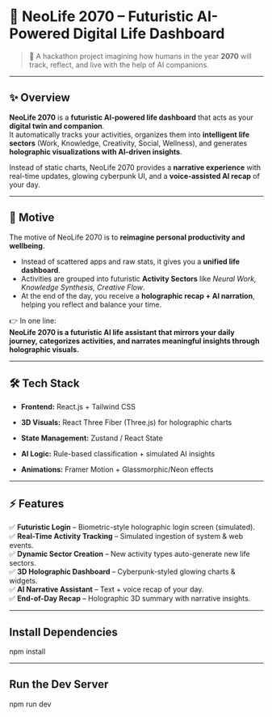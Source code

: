 # 🌌 NeoLife 2070 – Futuristic AI-Powered Digital Life Dashboard  

> 🚀 A hackathon project imagining how humans in the year **2070** will track, reflect, and live with the help of AI companions.  

---

## ✨ Overview  
**NeoLife 2070** is a **futuristic AI-powered life dashboard** that acts as your **digital twin and companion**.  
It automatically tracks your activities, organizes them into **intelligent life sectors** (Work, Knowledge, Creativity, Social, Wellness), and generates **holographic visualizations with AI-driven insights**.  

Instead of static charts, NeoLife 2070 provides a **narrative experience** with real-time updates, glowing cyberpunk UI, and a **voice-assisted AI recap** of your day.  

---

## 🎯 Motive  
The motive of NeoLife 2070 is to **reimagine personal productivity and wellbeing**.  
- Instead of scattered apps and raw stats, it gives you a **unified life dashboard**.  
- Activities are grouped into futuristic **Activity Sectors** like *Neural Work, Knowledge Synthesis, Creative Flow*.  
- At the end of the day, you receive a **holographic recap + AI narration**, helping you reflect and balance your time.  

👉 In one line:  
**NeoLife 2070 is a futuristic AI life assistant that mirrors your daily journey, categorizes activities, and narrates meaningful insights through holographic visuals.**

---

## 🛠️ Tech Stack  
- **Frontend:** React.js + Tailwind CSS  
- **3D Visuals:** React Three Fiber (Three.js) for holographic charts  
- **State Management:** Zustand / React State  
- **AI Logic:** Rule-based classification + simulated AI insights  

- **Animations:** Framer Motion + Glassmorphic/Neon effects  

---

## ⚡ Features  
✅ **Futuristic Login** – Biometric-style holographic login screen (simulated).  
✅ **Real-Time Activity Tracking** – Simulated ingestion of system & web events.  
✅ **Dynamic Sector Creation** – New activity types auto-generate new life sectors.  
✅ **3D Holographic Dashboard** – Cyberpunk-styled glowing charts & widgets.  
✅ **AI Narrative Assistant** – Text + voice recap of your day.  
✅ **End-of-Day Recap** – Holographic 3D summary with narrative insights.  

---

## Install Dependencies
npm install

---
## Run the Dev Server
npm run dev



